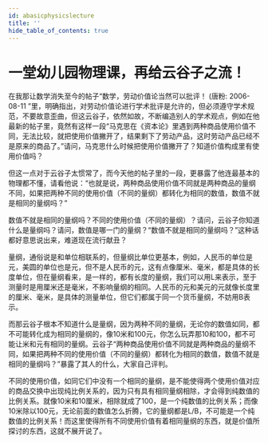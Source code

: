 ```yaml
---
id: abasicphysicslecture
title: ''
hide_table_of_contents: true
---
```


# 一堂幼儿园物理课，再给云谷子之流！ 

在我那让数学消失至今的帖子“数学，劳动价值论当然可以批评！ (唐粉: 2006-08-11 ”里，明确指出，对劳动价值论进行学术批评是允许的，但必须遵守学术规范，不要故意歪曲，但这云谷子，依然如故，不断编造别人的学术观点，例如在他最新的帖子里，竟然有这样一段“马克思在《资本论》里遇到两种商品使用价值不同，无法比较，就把使用价值撇开了，结果剩下了劳动产品，这时劳动产品已经不是原来的商品了。”请问，马克思什么时候把使用价值撇开了？知道价值构成里有使用价值吗？ 

但这一点对于云谷子太惯常了，而今天他的帖子里的一段，更暴露了他连最基本的物理都不懂，请看他说：“也就是说，两种商品使用价值不同就是两种商品的量纲不同，如果把两种不同的使用价值（不同的量纲）都转化为相同的数值，数值不就是相同的量纲吗？” 

数值不就是相同的量纲吗？不同的使用价值（不同的量纲）？请问，云谷子你知道什么是量纲吗？请问，数值是哪一门的量纲？“数值不就是相同的量纲吗？”这种话都好意思说出来，难道现在流行献丑？ 

量纲，通俗说是和单位相联系的，但量纲比单位更基本，例如，人民币的单位是元，美圆的单位也是元，但不是人民币的元，这有点像厘米、毫米，都是具体的长度单位，但在量纲看来，是一样的，都有长度的量纲，我们可以用L来表示，至于测量时是用厘米还是毫米，不影响量纲的相同。人民币的元和美元的元就像长度里的厘米、毫米，是具体的测量单位，但它们都属于同一个货币量纲，不妨用B表示。 

而那云谷子根本不知道什么是量纲，因为两种不同的量纲，无论你的数值如同，都不可能转化成为相同的量纲的，像10米和100元，你怎么玩弄那10和100，都不可能让米和元有相同的量纲。云谷子“两种商品使用价值不同就是两种商品的量纲不同，如果把两种不同的使用价值（不同的量纲）都转化为相同的数值，数值不就是相同的量纲吗？”暴露了其人的什么，大家自己评判。 

不同的使用价值，如同它们中没有一个相同的量纲，是不能使得两个使用价值对应的商品交换中出现纯比例关系的，因为只有具有相同量纲相除，才会得到纯数值的比例关系。就像10米和10厘米，相除就成了100，是一个纯数值的比例关系；而像10米除以100元，无论前面的数值怎么折腾，它的量纲都是L/B，不可能是一个纯数值的比例关系！而这里使得所有不同使用价值有着相同量纲的东西，就是价值所探讨的东西，这就不展开说了。